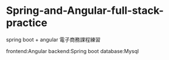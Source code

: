 # Spring-and-Angular-full-stack-practice
spring boot + angular 電子商務課程練習

frontend:Angular
backend:Spring boot
database:Mysql
